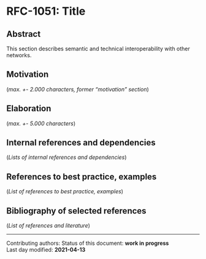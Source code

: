 # RFC-1051: Title

## Abstract

This section describes semantic and technical interoperability with other networks.
    
## Motivation

(*max. +- 2.000 characters, former “motivation” section*) 
    
## Elaboration

(*max. +- 5.000 characters*)
    
## Internal references and dependencies

(*Lists of internal references and dependencies*)
    
## References to best practice, examples  

(*List of references to best practice, examples*) 
	
## Bibliography of selected references

(*List of references and literature*)

________

Contributing authors: 
Status of this document: **work in progress**  
Last day modified: **2021-04-13**